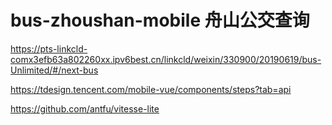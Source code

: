 # bus-zhoushan-mobile 舟山公交查询

https://pts-linkcld-comx3efb63a802260xx.ipv6best.cn/linkcld/weixin/330900/20190619/bus-Unlimited/#/next-bus

https://tdesign.tencent.com/mobile-vue/components/steps?tab=api

https://github.com/antfu/vitesse-lite
